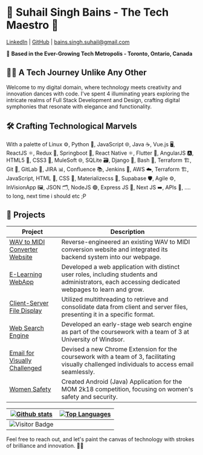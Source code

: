 # 🚀 Suhail Singh Bains - The Tech Maestro 🎸

[LinkedIn](https://www.linkedin.com/in/suhailsinghbains/) | [GitHub](https://github.com/suhailsinghbains) | bains.singh.suhail@gmail.com

📍 **Based in the Ever-Growing Tech Metropolis - Toronto, Ontario, Canada**

## 👨‍💻 A Tech Journey Unlike Any Other
Welcome to my digital domain, where technology meets creativity and innovation dances with code. I've spent 4 illuminating years exploring the intricate realms of Full Stack Development and Design, crafting digital symphonies that resonate with elegance and functionality.

## 🛠️ Crafting Technological Marvels
With a palette of 
Linux ⚙️, 
Python 🐍, 
JavaScript 🌐, 
Java ☕, 
Vue.js 🖥️, 
ReactJS ⚛️, 
Redux 🔄, 
Springboot 🍃, 
React Native ⚛️, 
Flutter 🦋, 
AngularJS 🅰️, 
HTML5 📄, 
CSS3 🎨, 
MuleSoft 🌐, 
SQLite 🗃️, 
Django 🎻, 
Bash 📜, 
Terraform 🏗️, 
Git 🐙, 
GitLab 🦊, 
JIRA 📊, 
Confluence 📚, 
Jenkins 🚀, 
AWS ☁️, 
Terraform 🏗️, 
JavaScript, 
HTML 📝, 
CSS 🎨, 
Materializecss 🌈, 
Supabase 🛡️, 
Agile ⚙️, 
InVisionApp 🖼️, 
JSON 🗂️, 
NodeJS 🟢, 
Express JS 🚂, 
Next JS ➡️, 
APIs 🔄, 
.... to long, next time i should etc ;P

## 🌟 Projects
| Project | Description |
| --- | --- |
| [WAV to MIDI Converter Website](https://github.com/suhailsinghbains/WAV-to-MIDI-Converter) | Reverse-engineered an existing WAV to MIDI conversion website and integrated its backend system into our webpage. |
| [E-Learning WebApp](https://github.com/suhailsinghbains/E-Learning-WebApp) | Developed a web application with distinct user roles, including students and administrators, each accessing dedicated webpages to learn and grow. |
| [Client-Server File Display](https://github.com/suhailsinghbains/Client-Server-File-Display) | Utilized multithreading to retrieve and consolidate data from client and server files, presenting it in a specific format. |
| [Web Search Engine](https://github.com/suhailsinghbains/Web-Search-Engine) | Developed an early-stage web search engine as part of the coursework with a team of 3 at University of Windsor. |
| [Email for Visually Challenged](https://github.com/suhailsinghbains/Email-for-Visually-Challenged) | Devised a new Chrome Extension for the coursework with a team of 3, facilitating visually challenged individuals to access email seamlessly. |
| [Women Safety](https://github.com/suhailsinghbains/Women-Safety-App) |  Created Android (Java) Application for the MOM 2k18 competition, focusing on women's safety and security. |


| [![Github stats](https://github-readme-stats.vercel.app/api?username=suhailsinghbains&count_private=true&show_icons=true&theme=vue)](https://github.com/suhailsinghbains) | [![Top Languages](https://github-readme-stats.vercel.app/api/top-langs/?username=suhailsinghbains&layout=compact&langs_count=8&theme=vue)](https://github.com/suhailsinghbains) |
|---|---|
| ![Visitor Badge](https://visitor-badge.laobi.icu/badge?page_id=suhailsinghbains) | |


Feel free to reach out, and let's paint the canvas of technology with strokes of brilliance and innovation. 🌈✨
